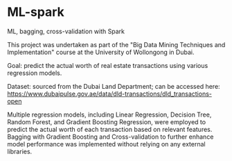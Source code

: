 # ML-spark
ML, bagging, cross-validation with Spark

This project was undertaken as part of the "Big Data Mining Techniques and Implementation" course at the University of Wollongong in Dubai.

Goal: predict the actual worth of real estate transactions using various regression models.

Dataset: sourced from the Dubai Land Department; 
can be accessed here: https://www.dubaipulse.gov.ae/data/dld-transactions/dld_transactions-open

Multiple regression models, including Linear Regression, Decision Tree, Random Forest, and Gradient Boosting Regression, were employed to predict the actual worth of each transaction based on relevant features. 
Bagging with Gradient Boosting and Cross-validation to further enhance model performance was implemented without relying on any external libraries.